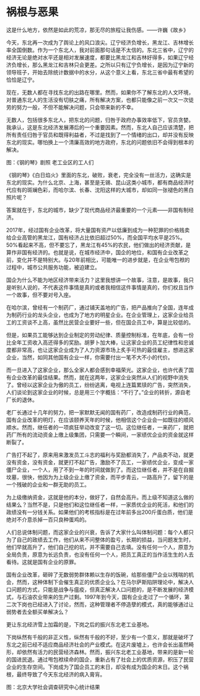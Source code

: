 
# 祸根与恶果



这是什么地方，依然是如此的荒凉，那无尽的旅程让我伤感。——许巍《故乡》



今天，东北再一次成为了舆论上的风口浪尖。辽宁经济负增长，黑龙江、吉林增长率全国倒数。作为一个东北人，我对前面那句话是不太信的。东北三省中，辽宁的经济无论是绝对水平还是相对发展速度，都要比黑龙江和吉林好得多，如果辽宁经济负增长，那么黑龙江和吉林只会更差。之所以只有辽宁负增长，是因为辽宁新的领导班子，开始去除统计数据中的水分，从这个意义上看，东北三省中最有希望的恰恰是辽宁。



现在，无数人都在寻找东北的出路在哪里。然而，如果你不了解东北的人文环境，对普通东北人的生活没有切肤之痛，所有解决方案，也都只能像之前一次又一次徒劳的努力一般，不但不能解决问题，只会带来新的不幸。



无数人，包括很多东北人，把东北的问题，归咎于政府办事效率低下，官员贪婪。我承认，这是东北经济发展滞后的一个重要因素。然而，东北人自己应该清楚，把所有责任归咎于官员和既得利益者，不过是找到了一个情绪的出口，却并没有反映东北的现实。哪怕换上一个清廉高效的地方政府，东北的问题依旧不会得到根本的解决。





图：《钢的琴》剧照 老工业区的工人们



《钢的琴》《白日焰火》里面的东北，破败，衰老，完全没有一丝活力，这确实是东北的现实。为什么北京、上海，甚至是无锡、昆山这类小城市，都有商品经济时代应有的斑斓色彩，而哈尔滨、长春、沈阳这样的大城市，却如同一张褪色的黑白照片呢？



答案就在于，东北的城市，缺少了现代商品经济最重要的一个元素——非国有制经济。



2017年，经过国有企业改革，将大量国有资产以低廉到成为一种犯罪的价格贱卖给企业高管的黑龙江，国有经济占比依旧超过50%，而全国平均水平是25%。50%看起来不高，但不要忘了，黑龙江有45%的农民，他们做出的经济贡献，是算作非国有经济的。也就是说，在城市经济中，国企的地位，和国有企业改革之前，变化并不是特别大。与20年前相比，可能唯一的进步就是，在企业甩包袱的过程中，城市公共服务功能，被迫建立。



国企为什么不能为地区经济带来活力？这里我想讲一个故事，注意，是故事，我只是听别人说的，不代表这件事情是真的或者我相信这件事情是真的，你们权且当作一个故事，但不要对号入座。



在哈尔滨，曾经有一个制药厂，通过铺天盖地的广告，把产品推向了全国，连年成为制药行业的龙头企业，也成为了地方的明星企业。在企业管理上，这家企业给员工的工资谈不上高，虽然比民营企业要好一些，但在国企员工中，算是比较低的。



但是，如果员工能够达到企业制定的劳动纪律、质量控制标准，在年底，会有一份比全年工资收入高还得多的奖励。胡萝卜加大棒，让这家企业的员工纪律性和忠诚度都非常高，也让这家企业成为了人力资源市场上炙手可热的最佳雇主，想进这家企业，当然，如同其他国有企业一样，你需要付出一笔不大不小的代价。



而一旦进入了这家企业，那么全家人都会感到幸福荣光。这家企业，也许代表了国有企业改革的最佳结果。然而，就在这两年，这家企业突然从人们的视野中消失了。曾经以这家企业为傲的员工，纷纷逃离，电视上连篇累牍的广告，突然消失，人们谈论到这家企业的时候，总是用三个字概括：“不行了。”企业的转折，源自老厂长的退休。



老厂长通过十几年的努力，把一家默默无闻的国有药厂，改造成制药行业的典范，国有企业改革的明灯，在应该颐养天年的时候，他相信这个企业会一如既往的顺风顺水。然而，继任者的一项疯狂举动改变了这一切。这位继任者，一来药厂，就把药厂所有的流动资金上缴上级集团，只需要一个瞬间，一家绩优企业的资金就这样断裂了。



广告打不起了，原来用来激发员工斗志的福利与奖励都消失了，产品卖不动，就更没有资金，没有资金，就更打不起广告，激励不了员工，一家绩优企业，变成一家僵尸企业，一个人，用了不到一年的时间就做到了。而这位继任者，并不是在自掘坟墓，很快，他因为为上级企业上缴了资金，而平步青云，一路高升了，留下的是一个残破的企业和一群无助的员工。



为上级缴纳资金，这就是他的本分，做好了，自然会高升。而上级不知道这么做的结果么？当然不是，只是他们和这位继任者一样，一家质优企业的死活，和他们的政绩没有一分钱关系。如果他们的考核指标是在过年前多出200斤蛋白质，他们是绝对不介意杀掉一百只良种蛋鸡的。



人们总说体制问题，而这家企业的兴衰，告诉了大家什么叫体制问题：每个人都只为了自己的政绩去工作，他们从来不问整体的盈亏，长期的损益，当问题发生时，他们早就高升了，他们自己挖的坑，并不需要自己去填。没有任何一个人，原意为全局负责，原意为长远负责，也没有任何一个人，把员工真正的当作活生生的人去看待。这就是国有企业的原罪。



国有企业改革，砸碎了无数弱势群体赖以生存的饭碗，给那些僵尸企业以残喘的机会，然而，这种体制下会催生真正的优质企业么？在马尔萨斯陷阱理论中，解决人口问题的方式，只能是战争与瘟疫，但真正解决人口问题的，是不断发展的经济模式，与石油农业带来的生产过剩。1997年到今天，国有企业走过了一个循环，第二次下岗也已经进入了讨论，然而，这种管理者不停造孽的模式，真的能够通过让弱势者去全额买单解决么？







更让东北经济雪上加霜的是，下岗之后的振兴东北老工业基地。



下岗纵然有千般的非正义性，纵然有千般的不好，至少有一个意义，那就是破坏了东北之前已经不适应商品经济社会的产业模式。在这片废墟上，也许会长出虽然畸形，却依然有活力的民营经济森林。然而，振兴东北老工业基地，带来的是新一轮的国进民退。通过甩包袱续命的国企，重新占有了社会上的优质资源，积压了民营企业的生存空间。下岗成为了国企员工的末日，却没有成为国企的末日。这个祸根，最终导致了今天东北经济的病入膏肓。





图：北京大学社会调查研究中心统计结果